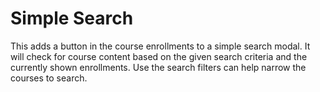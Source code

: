 # Simple Search

This adds a button in the course enrollments to a simple search modal. It will check for course content based on the given search criteria and the currently shown enrollments. Use the search filters can help narrow the courses to search.
